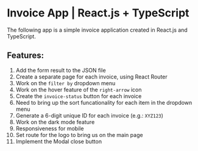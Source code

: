 # Invoice App | React.js + TypeScript

The following app is a simple invoice application created in React.js and TypeScript.

## Features:

1. Add the form result to the JSON file
2. Create a separate page for each invoice, using React Router
3. Work on the `filter by` dropdown menu
4. Work on the hover feature of the `right-arrow` icon
5. Create the `invoice-status` button for each invoice
6. Need to bring up the sort funcationality for each item in the dropdown menu
7. Generate a 6-digit unique ID for each invoice (e.g.: `XYZ123`)
8. Work on the dark mode feature
9. Responsiveness for mobile
10. Set route for the logo to bring us on the main page
11. Implement the Modal close button

